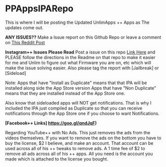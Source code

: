# PPAppsIPARepo
This is where I will be posting the Updated UnlimApps ++ Apps as The updates come out.

**ANY ISSUES??**
       Make a Issue report on this Github Repo or leave a comment on [This Reddit Post](https://goo.gl/GdFV7Q)

**Instagram++ Issues Please Read**
  Post a issue on this repo [Link Here](https://github.com/eni9889/IG-PP-Issues) and PLEASE follow the directions in the Readme on that repo to make it easier for me and Unlim to figure out what Firmware you are on, etc which will make the issue solving easier. Also please tag the report with [Jailbreak] or [Sideload]


Note:
Apps that have "Install as Duplicate" means that that IPA will be installed along side the App Store version
Apps that have "Non Duplicate" means that they are installed instead of the App Store one.

Also know that sideloaded apps will NOT get notifications. That is why I included the IPA just compiled as Duplicate so that you can receive notifications through the App Store one if you choose to want Notifications.


**[Facebook++ Links] https://goo.gl/qndJqF)**


Regarding YouTube++ with No Ads. This just removes the ads from the videos themselves. If you want to remove the ads on the bottom you have to buy the license, $2 I believe, and make an account. That account can be used across all of his ++ tweaks to remove ads. A 1 time fee of $2 to remove all ads across all of his ++ apps. All you need is the account you made which is attached to the license you bought.
